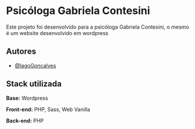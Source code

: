 # Psicóloga Gabriela Contesini

Este projeto foi desenvolvido para a psicóloga Gabriela Contesini, o mesmo é um website desenvolvido em wordpress
## Autores

- [@IagoGoncalves](https://www.github.com/IagoGoncalves)

## Stack utilizada

**Base:** Wordpress

**Front-end:** PHP, Sass, Web Vanilla

**Back-end:** PHP
